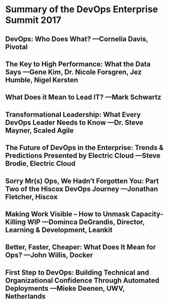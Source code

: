 # Summary of the DevOps Enterprise Summit 2017

## DevOps: Who Does What? —Cornelia Davis, Pivotal

## The Key to High Performance: What the Data Says —Gene Kim, Dr. Nicole Forsgren, Jez Humble, Nigel Kersten

## What Does it Mean to Lead IT? —Mark Schwartz

## Transformational Leadership: What Every DevOps Leader Needs to Know —Dr. Steve Mayner, Scaled Agile

## The Future of DevOps in the Enterprise: Trends & Predictions Presented by Electric Cloud —Steve Brodie, Electric Cloud

## Sorry Mr(s) Ops, We Hadn’t Forgotten You: Part Two of the Hiscox DevOps Journey —Jonathan Fletcher, Hiscox

## Making Work Visible – How to Unmask Capacity-Killing WIP —Dominca DeGrandis, Director, Learning & Development, Leankit

## Better, Faster, Cheaper: What Does It Mean for Ops? —John Willis, Docker

## First Step to DevOps: Building Technical and Organizational Confidence Through Automated Deployments —Mieke Deenen, UWV, Netherlands